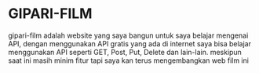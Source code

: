 # GIPARI-FILM
gipari-film adalah website yang saya bangun untuk saya belajar mengenai API, dengan menggunakan API gratis yang ada di internet saya bisa belajar menggunakan API seperti GET, Post, Put, Delete dan lain-lain. meskipun saat ini masih minim fitur tapi saya kan terus mengembangkan web film ini
